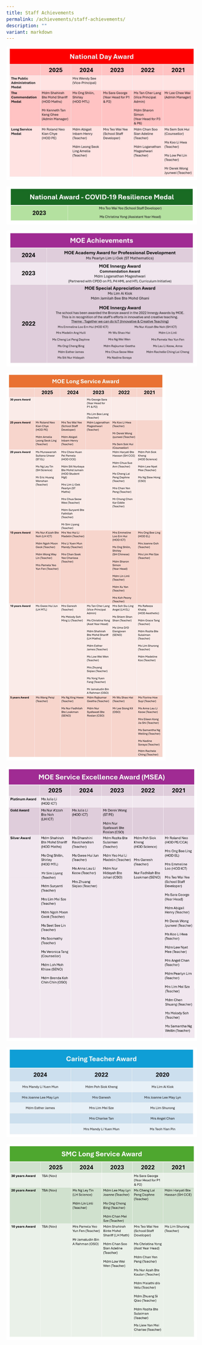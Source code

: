 ```yaml
---
title: Staff Achievements
permalink: /achievements/staff-achievements/
description: ""
variant: markdown
---
```

![](/images/Achievements/National_Day_Award_2021___2025.jpg)

![](/images/Achievements/National_Award_Covid_19_Resilience_2023.jpg)

![](/images/Achievements/Various_Award_2022___2025.jpg)

![](/images/Achievements/MOE_Long_Service_Award_2021___2025.jpg)

![](/images/Achievements/MSEA_2021___2025.jpg)

![](/images/Achievements/Caring_Teacher_Award_2020___2025.jpg)

![](/images/Achievements/SMC_Long_Service_Award_2021___2025.jpg)